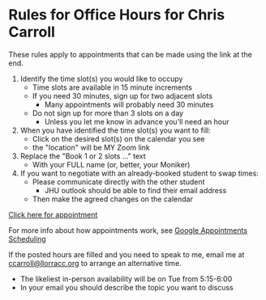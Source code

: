 # Rules for Office Hours for Chris Carroll

These rules apply to appointments that can be made using the link at the end.

1. Identify the time slot(s) you would like to occupy
   * Time slots are available in 15 minute increments
   * If you need 30 minutes, sign up for two adjacent slots
     * Many appointments will probably need 30 minutes
   * Do not sign up for more than 3 slots on a day
     * Unless you let me know in advance you'll need an hour
1. When you have identified the time slot(s) you want to fill:
   * Click on the desired slot(s) on the calendar you see
   * the "location" will be MY Zoom link
1. Replace the "Book 1 or 2 slots ..." text
   * With your FULL name (or, better, your Moniker)
2. If you want to negotiate with an already-booked student to swap times:
   * Please communicate directly with the other student
     * JHU outlook should be able to find their email address
   * Then make the agreed changes on the calendar

[Click here for appointment](https://calendar.app.google/HwZ5b59wNHK46wy17)

For more info about how appointments work, see 
[Google Appointments Scheduling](https://workspace.google.com/resources/appointment-scheduling/)

If the posted hours are filled and you need to speak to me, email me at ccarroll@llorracc.org to arrange an alternative time.
  * The likeliest in-person availability will be on Tue from 5:15-6:00
  * In your email you should describe the topic you want to discuss
  
